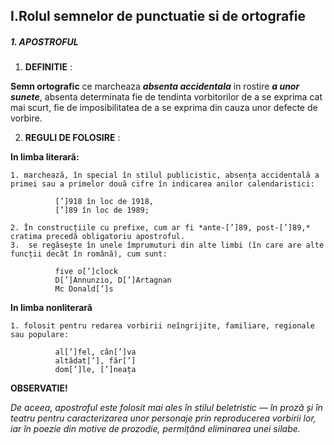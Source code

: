 ## I.Rolul semnelor de punctuatie si de ortografie

##### 1. APOSTROFUL

  1.  **DEFINITIE** :

  **Semn ortografic**  ce marcheaza *__absenta accidentala__* in rostire *__a unor sunete__*, absenta determinata fie de tendinta vorbitorilor de a se exprima cat mai scurt, fie de imposibilitatea de a se exprima din cauza unor defecte de vorbire.

  2. **REGULI DE FOLOSIRE** :

  **In limba literară:**

    1. marchează, în special în stilul publicistic, absența accidentală a primei sau a primelor două cifre în indicarea anilor calendaristici:

              [’]918 în loc de 1918,
              [’]89 în loc de 1989;

    2. În construcțiile cu prefixe, cum ar fi *ante-[’]89, post-[’]89,* cratima precedă obligatoriu apostroful.
    3.  se regăsește în unele împrumuturi din alte limbi (în care are alte funcții decât în română), cum sunt:

              five o[’]clock
              D[’]Annunzio, D[’]Artagnan
              Mc Donald[’]s

  **In limba nonliterară**

    1. folosit pentru redarea vorbirii neîngrijite, familiare, regionale sau populare:

              al[’]fel, cân[’]va
              altădat[’], făr[’]
              dom[’]le, [’]neața

  **OBSERVATIE!**

  *De aceea, apostroful este folosit mai ales în stilul beletristic — în proză și în teatru pentru caracterizarea unor personaje prin reproducerea vorbirii lor, iar în poezie din motive de prozodie, permițând eliminarea unei silabe.*
